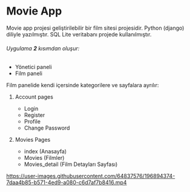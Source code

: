 # Movie App

Movie app projesi geliştirilebilir bir film sitesi projesidir. Python (django) diliyle yazılmıştır. SQL Lite veritabanı projede kullanılmıştır. 

 ###### Uygulama **2** kısımdan oluşur:
 - Yönetici paneli
 - Film paneli

 Film panelide kendi içersinde kategorilere ve sayfalara ayrılır:

 1. Account pages
    - Login
    - Register
    - Profile
    - Change Password


 2. Movies Pages
    - index (Anasayfa)
    - Movies (Filmler)
    - Movies_detail (Film Detayları Sayfası)


https://user-images.githubusercontent.com/64837576/196894374-7daa4b85-b571-4ed9-a080-c6d7af7b8416.mp4


